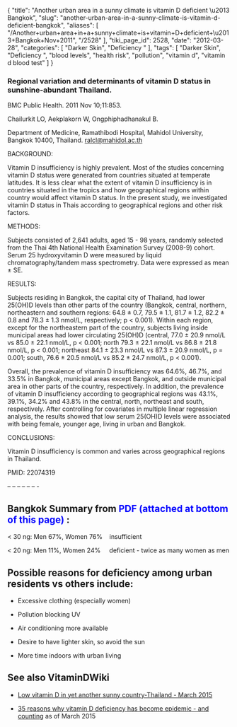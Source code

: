 {
    "title": "Another urban area in a sunny climate is vitamin D deficient \u2013 Bangkok",
    "slug": "another-urban-area-in-a-sunny-climate-is-vitamin-d-deficient-bangkok",
    "aliases": [
        "/Another+urban+area+in+a+sunny+climate+is+vitamin+D+deficient+\u2013+Bangkok+Nov+2011",
        "/2528"
    ],
    "tiki_page_id": 2528,
    "date": "2012-03-28",
    "categories": [
        "Darker Skin",
        "Deficiency "
    ],
    "tags": [
        "Darker Skin",
        "Deficiency ",
        "blood levels",
        "health risk",
        "pollution",
        "vitamin d",
        "vitamin d blood test"
    ]
}


### Regional variation and determinants of vitamin D status in sunshine-abundant Thailand.

BMC Public Health. 2011 Nov 10;11:853.

Chailurkit LO, Aekplakorn W, Ongphiphadhanakul B.

Department of Medicine, Ramathibodi Hospital, Mahidol University, Bangkok 10400, Thailand. ralcl@mahidol.ac.th

BACKGROUND:

Vitamin D insufficiency is highly prevalent. Most of the studies concerning vitamin D status were generated from countries situated at temperate latitudes. It is less clear what the extent of vitamin D insufficiency is in countries situated in the tropics and how geographical regions within country would affect vitamin D status. In the present study, we investigated vitamin D status in Thais according to geographical regions and other risk factors.

METHODS:

Subjects consisted of 2,641 adults, aged 15 - 98 years, randomly selected from the Thai 4th National Health Examination Survey (2008-9) cohort. Serum 25 hydroxyvitamin D were measured by liquid chromatography/tandem mass spectrometry. Data were expressed as mean ± SE.

RESULTS:

Subjects residing in Bangkok, the capital city of Thailand, had lower 25(OH)D levels than other parts of the country (Bangkok, central, northern, northeastern and southern regions: 64.8 ± 0.7, 79.5 ± 1.1, 81.7 ± 1.2, 82.2 ± 0.8 and 78.3 ± 1.3 nmol/L, respectively; p < 0.001). Within each region, except for the northeastern part of the country, subjects living inside municipal areas had lower circulating 25(OH)D (central, 77.0 ± 20.9 nmol/L vs 85.0 ± 22.1 nmol/L, p < 0.001; north 79.3 ± 22.1 nmol/L vs 86.8 ± 21.8 nmol/L, p < 0.001; northeast 84.1 ± 23.3 nmol/L vs 87.3 ± 20.9 nmol/L, p = 0.001; south, 76.6 ± 20.5 nmol/L vs 85.2 ± 24.7 nmol/L, p < 0.001). 

Overall, the prevalence of vitamin D insufficiency was 64.6%, 46.7%, and 33.5% in Bangkok, municipal areas except Bangkok, and outside municipal area in other parts of the country, respectively. In addition, the prevalence of vitamin D insufficiency according to geographical regions was 43.1%, 39.1%, 34.2% and 43.8% in the central, north, northeast and south, respectively. After controlling for covariates in multiple linear regression analysis, the results showed that low serum 25(OH)D levels were associated with being female, younger age, living in urban and Bangkok.

CONCLUSIONS:

Vitamin D insufficiency is common and varies across geographical regions in Thailand.

PMID: 22074319

– – – – – – -

## Bangkok Summary from  **<span style="color:#00F;">PDF (attached at bottom of this page)</span>** :

< 30 ng: Men 67%, Women 76%&nbsp; &nbsp; insufficient

< 20 ng: Men 11%, Women 24% &nbsp; &nbsp;  deficient - twice as many women as men

## Possible reasons for deficiency among urban residents vs others include:

* Excessive clothing (especially women)

* Pollution blocking UV

* Air conditioning more available

* Desire to have lighter skin, so avoid the sun 

* More time indoors with urban living

## See also VitaminDWiki

* [Low vitamin D in yet another sunny country-Thailand - March 2015](/posts/low-vitamin-d-in-yet-another-sunny-country-thailand)

* [35 reasons why vitamin D deficiency has become epidemic - and counting](/tags/35-reasons-why-vitamin-d-deficiency-has-become-epidemic-and-counting.html) as of March 2015